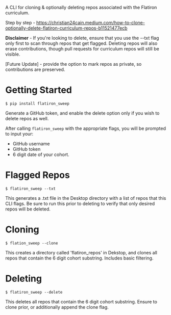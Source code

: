 A CLI for cloning & optionally deleting repos associated with the Flatiron curriculum.

Step by step - https://christian24cain.medium.com/how-to-clone-optionally-delete-flatiron-curriculum-repos-b11521477ecb

**Disclaimer** - If you're looking to delete, ensure that you use the --txt flag only first to scan through repos that get flagged. Deleting repos will also erase contributions, though pull requests for curriculum repos will still be visible.

[Future Update] - provide the option to mark repos as private, so contributions are preserved.

# Getting Started

`$ pip install flatiron_sweep`

Generate a GitHub token, and enable the delete option only if you wish to delete repos as well.

After calling `flatiron_sweep` with the appropriate flags, you will be prompted to input your: 
- GitHub username
- GitHub token
- 6 digit date of your cohort.

# Flagged Repos

`$ flatiron_sweep --txt`

This generates a .txt file in the Desktop directory with a list of repos that this CLI flags. Be sure to run this prior to deleting to verify that only desired repos will be deleted.

# Cloning

`$ flation_sweep --clone`

This creates a directory called 'flatiron_repos' in Dekstop, and clones all repos that contain the 6 digit cohort substring. Includes basic filtering.

# Deleting

`$ flatiron_sweep --delete`

This deletes all repos that contain the 6 digit cohort substring. Ensure to clone prior, or additionally append the clone flag.